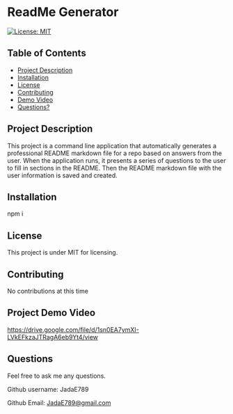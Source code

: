 # ReadMe Generator

  [![License: MIT](https://img.shields.io/badge/License-MIT-yellow.svg)](https://opensource.org/licenses/MIT)

  ## Table of Contents

  * [Project Description](#project-description)
  * [Installation](#installation)
  * [License](#license)
  * [Contributing](#contributing)
  * [Demo Video](#Project-Demo-Video)
  * [Questions?](#questions)
  
  ## Project Description
  
  This project is a command line application that automatically generates a professional README markdown file for a repo based on answers from the user. When the application runs, it presents a series of questions to the user to fill in sections in the README. Then the README markdown file with the user information is saved and created.
  
  ## Installation
  
  npm i
  
  ## License
  
  This project is under MIT for licensing.
  
  ## Contributing
  
  No contributions at this time
  
  ## Project Demo Video
  
  https://drive.google.com/file/d/1sn0EA7ymXI-LVkEFkzaJTRagA6eb9Yt4/view
  
  ## Questions
  
  Feel free to ask me any questions.
  
  Github username: JadaE789
  
  Github Email: <JadaE789@gmail.com>
 